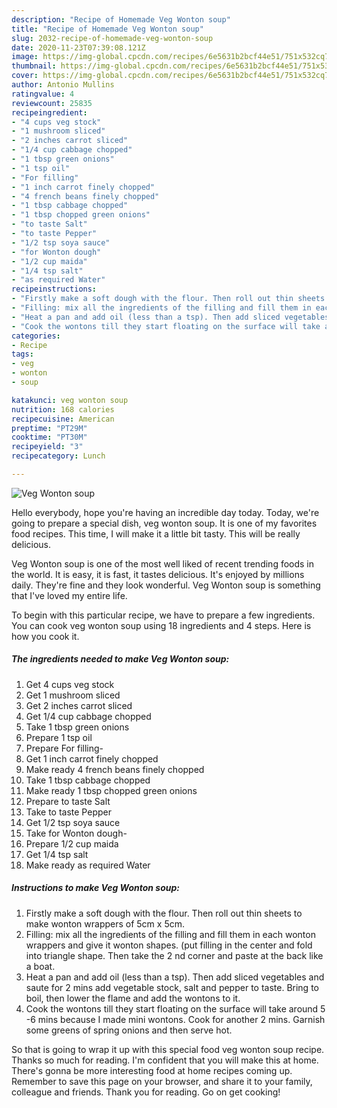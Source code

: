 ```yaml
---
description: "Recipe of Homemade Veg Wonton soup"
title: "Recipe of Homemade Veg Wonton soup"
slug: 2032-recipe-of-homemade-veg-wonton-soup
date: 2020-11-23T07:39:08.121Z
image: https://img-global.cpcdn.com/recipes/6e5631b2bcf44e51/751x532cq70/veg-wonton-soup-recipe-main-photo.jpg
thumbnail: https://img-global.cpcdn.com/recipes/6e5631b2bcf44e51/751x532cq70/veg-wonton-soup-recipe-main-photo.jpg
cover: https://img-global.cpcdn.com/recipes/6e5631b2bcf44e51/751x532cq70/veg-wonton-soup-recipe-main-photo.jpg
author: Antonio Mullins
ratingvalue: 4
reviewcount: 25835
recipeingredient:
- "4 cups veg stock"
- "1 mushroom sliced"
- "2 inches carrot sliced"
- "1/4 cup cabbage chopped"
- "1 tbsp green onions"
- "1 tsp oil"
- "For filling"
- "1 inch carrot finely chopped"
- "4 french beans finely chopped"
- "1 tbsp cabbage chopped"
- "1 tbsp chopped green onions"
- "to taste Salt"
- "to taste Pepper"
- "1/2 tsp soya sauce"
- "for Wonton dough"
- "1/2 cup maida"
- "1/4 tsp salt"
- "as required Water"
recipeinstructions:
- "Firstly make a soft dough with the flour. Then roll out thin sheets to make wonton wrappers of 5cm x 5cm."
- "Filling: mix all the ingredients of the filling and fill them in each wonton wrappers and give it wonton shapes. (put filling in the center and fold into triangle shape. Then take the 2 nd corner and paste at the back like a boat."
- "Heat a pan and add oil (less than a tsp). Then add sliced vegetables and saute for 2 mins add vegetable stock, salt and pepper to taste. Bring to boil, then lower the flame and add the wontons to it."
- "Cook the wontons till they start floating on the surface will take around 5 -6 mins because I made mini wontons. Cook for another 2 mins. Garnish some greens of spring onions and then serve hot."
categories:
- Recipe
tags:
- veg
- wonton
- soup

katakunci: veg wonton soup 
nutrition: 168 calories
recipecuisine: American
preptime: "PT29M"
cooktime: "PT30M"
recipeyield: "3"
recipecategory: Lunch

---
```



![Veg Wonton soup](https://img-global.cpcdn.com/recipes/6e5631b2bcf44e51/751x532cq70/veg-wonton-soup-recipe-main-photo.jpg)

Hello everybody, hope you're having an incredible day today. Today, we're going to prepare a special dish, veg wonton soup. It is one of my favorites food recipes. This time, I will make it a little bit tasty. This will be really delicious.



Veg Wonton soup is one of the most well liked of recent trending foods in the world. It is easy, it is fast, it tastes delicious. It's enjoyed by millions daily. They're fine and they look wonderful. Veg Wonton soup is something that I've loved my entire life.


To begin with this particular recipe, we have to prepare a few ingredients. You can cook veg wonton soup using 18 ingredients and 4 steps. Here is how you cook it.

<!--inarticleads1-->

##### The ingredients needed to make Veg Wonton soup:

1. Get 4 cups veg stock
1. Get 1 mushroom sliced
1. Get 2 inches carrot sliced
1. Get 1/4 cup cabbage chopped
1. Take 1 tbsp green onions
1. Prepare 1 tsp oil
1. Prepare For filling-
1. Get 1 inch carrot finely chopped
1. Make ready 4 french beans finely chopped
1. Take 1 tbsp cabbage chopped
1. Make ready 1 tbsp chopped green onions
1. Prepare to taste Salt
1. Take to taste Pepper
1. Get 1/2 tsp soya sauce
1. Take for Wonton dough-
1. Prepare 1/2 cup maida
1. Get 1/4 tsp salt
1. Make ready as required Water




<!--inarticleads2-->

##### Instructions to make Veg Wonton soup:

1. Firstly make a soft dough with the flour. Then roll out thin sheets to make wonton wrappers of 5cm x 5cm.
1. Filling: mix all the ingredients of the filling and fill them in each wonton wrappers and give it wonton shapes. (put filling in the center and fold into triangle shape. Then take the 2 nd corner and paste at the back like a boat.
1. Heat a pan and add oil (less than a tsp). Then add sliced vegetables and saute for 2 mins add vegetable stock, salt and pepper to taste. Bring to boil, then lower the flame and add the wontons to it.
1. Cook the wontons till they start floating on the surface will take around 5 -6 mins because I made mini wontons. Cook for another 2 mins. Garnish some greens of spring onions and then serve hot.




So that is going to wrap it up with this special food veg wonton soup recipe. Thanks so much for reading. I'm confident that you will make this at home. There's gonna be more interesting food at home recipes coming up. Remember to save this page on your browser, and share it to your family, colleague and friends. Thank you for reading. Go on get cooking!
